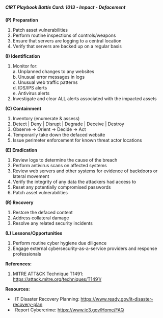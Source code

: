 ##### CIRT Playbook Battle Card: **1013 - Impact - Defacement**

**(P) Preparation**

1.  Patch asset vulnerabilities
2.  Perform routine inspections of controls/weapons
3.  Ensure that servers are logging to a central location
4.  Verify that servers are backed up on a regular basis

**(I) Identification**

1.  Monitor for:  
    a. Unplanned changes to any websites  
    b. Unusual error messages in logs  
    c. Unusual web traffic patterns  
    d. IDS/IPS alerts  
    e. Antivirus alerts
2.  Investigate and clear ALL alerts associated with the impacted assets

**(C) Containment**

1.  Inventory (enumerate & assess)
2.  Detect | Deny | Disrupt | Degrade | Deceive | Destroy
3.  Observe -> Orient -> Decide -> Act
4.  Temporarily take down the defaced website
5.  Issue perimeter enforcement for known threat actor locations

**(E) Eradication**

1.  Review logs to determine the cause of the breach
2.  Perform antivirus scans on affected systems
3.  Review web servers and other systems for evidence of backdoors or lateral movement
4.  Verify the integrity of any data the attackers had access to
5.  Reset any potentially compromised passwords
6.  Patch asset vulnerabilities

**(R) Recovery**

1.  Restore the defaced content
2.  Address collateral damage
3.  Resolve any related security incidents

**(L) Lessons/Opportunities**

1.  Perform routine cyber hygiene due diligence
2.  Engage external cybersecurity-as-a-service providers and response professionals

**References:**

1.  MITRE ATT&CK Technique T1491: https://attack.mitre.org/techniques/T1491/

**Resources:**


*    IT Disaster Recovery Planning: https://www.ready.gov/it-disaster-recovery-plan
*    Report Cybercrime: https://www.ic3.gov/Home/FAQ


  

